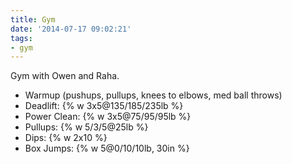 ```yaml
---
title: Gym
date: '2014-07-17 09:02:21'
tags:
- gym
---
```


Gym with Owen and Raha.

- Warmup (pushups, pullups, knees to elbows, med ball throws)
- Deadlift: {% w 3x5@135/185/235lb %}
- Power Clean: {% w 3x5@75/95/95lb %}
- Pullups: {% w 5/3/5@25lb %}
- Dips: {% w 2x10 %}
- Box Jumps: {% w 5@0/10/10lb, 30in %}
